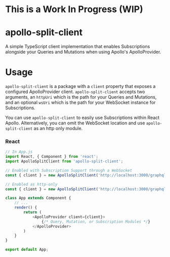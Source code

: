 # This is a Work In Progress (WIP)

# apollo-split-client

A simple TypeScript client implementation that enables Subscriptions alongside your Queries and Mutations when using Apollo's ApolloProvider.

# Usage

`apollo-split-client` is a package with a `client` property that exposes a configured ApolloProvider client. `apollo-split-client` accepts two arguments, an `httpUri` which is the path for your Queries and Mutations, and an optional `wsUri` which is the path for your WebSocket instance for Subscriptions.

You can use `apollo-split-client` to easily use Subscriptions within React Apollo. Alternatively, you can omit the WebSocket location and use `apollo-split-client` as an http only module.

### React

```javascript
// In App.js
import React, { Component } from 'react';
import ApolloSplitClient from 'apollo-split-client';

// Enabled with Subscription Support through a WebSocket
const { client } = new ApolloSplitClient('http://localhost:3000/graphql', 'ws://localhost:3000');

// Enabled as http-only
const { client } = new ApolloSplitClient('http://localhost:3000/graphql');

class App extends Component {
    // ...
    render() {
        return (
            <ApolloProvider client={client}>
                {/* Query, Mutation, or Subscription Modules */}
            </ApolloProvider>
        )
    }
}

export default App;
```


